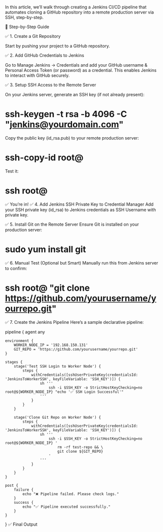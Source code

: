 In this article, we’ll walk through creating a Jenkins CI/CD pipeline that automates cloning a GitHub repository into a remote production server via SSH, step-by-step.

📌 Step-by-Step Guide

✅ 1. Create a Git Repository

Start by pushing your project to a GitHub repository.

✅ 2. Add GitHub Credentials to Jenkins

Go to Manage Jenkins → Credentials and add your GitHub username & Personal Access Token (or password) as a credential. This enables Jenkins to interact with GitHub securely.

✅ 3. Setup SSH Access to the Remote Server

On your Jenkins server, generate an SSH key (if not already present):
# ssh-keygen -t rsa -b 4096 -C "jenkins@yourdomain.com"

Copy the public key (id_rsa.pub) to your remote production server:
# ssh-copy-id root@<production-server-ip>

Test it:
# ssh root@<production-server-ip>

✅ You’re in!
✅ 4. Add Jenkins SSH Private Key to Credential Manager
Add your SSH private key (id_rsa) to Jenkins credentials as SSH Username with private key.

✅ 5. Install Git on the Remote Server
Ensure Git is installed on your production server:
# sudo yum install git 

✅ 6. Manual Test (Optional but Smart)
Manually run this from Jenkins server to confirm:
# ssh root@<prod-server> "git clone https://github.com/yourusername/yourrepo.git"

✅ 7. Create the Jenkins Pipeline
Here’s a sample declarative pipeline:

pipeline {
    agent any

    environment {
        WORKER_NODE_IP = '192.168.150.131'
        GIT_REPO = 'https://github.com/yourusername/yourrepo.git'
    }

    stages {
        stage('Test SSH Login to Worker Node') {
            steps {
                withCredentials([sshUserPrivateKey(credentialsId: 'JenkinsToWorkerSSH', keyFileVariable: 'SSH_KEY')]) {
                    sh '''
                        ssh -i $SSH_KEY -o StrictHostKeyChecking=no root@${WORKER_NODE_IP} "echo '✅ SSH Login Successful'"
                    '''
                }
            }
        }

        stage('Clone Git Repo on Worker Node') {
            steps {
                withCredentials([sshUserPrivateKey(credentialsId: 'JenkinsToWorkerSSH', keyFileVariable: 'SSH_KEY')]) {
                    sh '''
                        ssh -i $SSH_KEY -o StrictHostKeyChecking=no root@${WORKER_NODE_IP} '
                            rm -rf test-repo && \
                            git clone ${GIT_REPO}
                        '
                    '''
                }
            }
        }
    }

    post {
        failure {
            echo "❌ Pipeline failed. Please check logs."
        }
        success {
            echo "✅ Pipeline executed successfully."
        }
    }
}
✅ Final Output
